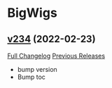 # BigWigs

## [v234](https://github.com/BigWigsMods/BigWigs/tree/v234) (2022-02-23)
[Full Changelog](https://github.com/BigWigsMods/BigWigs/compare/v233.2...v234) [Previous Releases](https://github.com/BigWigsMods/BigWigs/releases)

- bump version  
- Bump toc  
